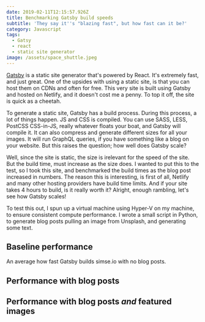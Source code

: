 ```yaml
---
date: 2019-02-11T12:15:57.926Z
title: Benchmarking Gatsby build speeds
subtitle: 'They say it''s "blazing fast", but how fast can it be?'
category: Javascript
tags:
  - Gatsy
  - react
  - static site generator
image: /assets/space_shuttle.jpeg
---
```

[Gatsby](https://www.gatsbyjs.org/) is a static site generator that's powered by React. It's extremely fast, and just great. One of the upsides with using a static site, is that you can host them on CDNs and often for free. This very site is built using Gatsby and hosted on Netlify, and it doesn't cost me a penny. To top it off, the site is quick as a cheetah.

To generate a static site, Gatsby has a build process. During this process, a lot of things happen. JS and CSS is compiled. You can use SASS, LESS, PostCSS CSS-in-JS, really whatever floats your boat, and Gatsby will compile it. It can also compress and generate different sizes for all your images. It will run GraphQL queries, if you have something like a blog on your website. But this raises the question; how well does Gatsby scale? 

Well, since the site is static, the size is irelevant for the speed of the site. But the build time, must increase as the size does. I wanted to put this to the test, so I took this site, and benchmarked the build times as the blog post increased in numbers. The reason this is interesting, is first of all, Netlify and many other hosting providers have build time limits. And if your site takes 4 hours to build, is it really worth it? Alright, enough rambling, let's see how Gatsby scales!

To test this out, I spun up a virtual machine using Hyper-V on my machine, to ensure consistent compute performance. I wrote a small script in Python, to generate blog posts pulling an image from Unsplash, and generating some text.

## Baseline performance

An average how fast Gatsby builds simse.io with no blog posts.

## Performance with blog posts

## Performance with blog posts _and_ featured images
